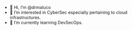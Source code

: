 - 👋 Hi, I’m @drmaluco
- 👀 I’m interested in CyberSec especially pertaining to cloud infrastructures.  
- 🌱 I’m currently learning DevSecOps.


<!---
drmaluco/drmaluco is a ✨ special ✨ repository because its `README.md` (this file) appears on your GitHub profile.
You can click the Preview link to take a look at your changes.
--->
